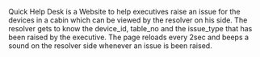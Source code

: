 Quick Help Desk is a Website to help executives raise an issue for the devices in a cabin which can be viewed by the resolver on his side. The resolver gets to know the device_id, table_no and the issue_type that has been raised by the executive. The page reloads every 2sec and beeps a sound on the resolver side whenever an issue is been raised. 
